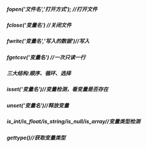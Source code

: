 ##### fopen('文件名','打开方式'); //打开文件
##### fclose('变量名') //关闭文件
##### fwrite('变量名','写入的数据')//写入
##### fgetcsv('变量名') //一次只读一行
##### 三大结构:顺序、循环、选择
##### isset('变量名')//变量检测，看变量是否存在
##### unset('变量名')//释放变量
##### is_int/is_float/is_string/is_null/is_array//变量类型检测
##### gettype()//获取变量类型
